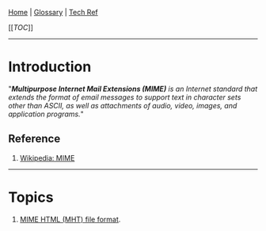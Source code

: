 [Home](/Slalom-LLC/Slalom-Consulting) | [Glossary](/Glossary) | [Tech Ref](/Tech-Ref)

[[_TOC_]]

---
# Introduction
"_***Multipurpose Internet Mail Extensions (MIME)*** is an Internet standard that extends the format of email messages to support text in character sets other than ASCII, as well as attachments of audio, video, images, and application programs._"

## Reference
1. [Wikipedia: MIME](https://en.wikipedia.org/wiki/MIME)

---
# Topics
1. [MIME HTML (MHT) file format](/Tech-Ref/WWW-\(World-Wide-Web\)/Web-Page/MHT-\(MIME-HTML\)).
